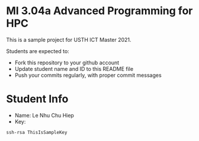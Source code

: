 MI 3.04a Advanced Programming for HPC
=============================================

This is a sample project for USTH ICT Master 2021.

Students are expected to:

* Fork this repository to your github account
* Update student name and ID to this README file
* Push your commits regularly, with proper commit messages

Student Info
=======================

* Name: Le Nhu Chu Hiep
* Key:

```
ssh-rsa ThisIsSampleKey
```

